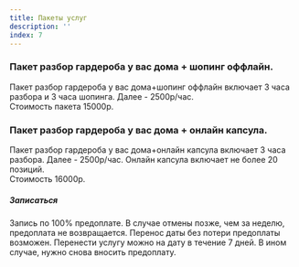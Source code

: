 ```yaml
---
title: Пакеты услуг
description: ''
index: 7
---
```

### Пакет разбор гардероба у вас дома + шопинг оффлайн.
Пакет разбор гардероба у вас дома+шопинг оффлайн включает 3 часа разбора и 3 часа шопинга. Далее - 2500р/час.
<br>Стоимость пакета 15000р.
### Пакет разбор гардероба у вас дома + онлайн капсула.
Пакет разбор гардероба у вас дома+онлайн капсула включает 3 часа разбора.  Далее - 2500р/час.
Онлайн капсула включает не более 20 позиций.
<br>Стоимость 16000р.
##### Записаться
Запись по 100% предоплате. В случае отмены позже, чем за неделю, предоплата не возвращается. Перенос даты без потери предоплаты возможен. Перенести услугу можно на дату в течение 7 дней. В ином случае, нужно снова вносить предоплату.